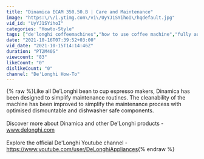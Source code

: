 ```yaml
---
title: "Dinamica ECAM 350.50.B | Care and Maintenance"
image: "https:\/\/i.ytimg.com\/vi\/UyYJ1SYihoI\/hqdefault.jpg"
vid_id: "UyYJ1SYihoI"
categories: "Howto-Style"
tags: ["de'longhi coffeemachines","how to use coffee machine","fully automatic coffee machines"]
date: "2021-10-16T07:39:52+03:00"
vid_date: "2021-10-15T14:14:46Z"
duration: "PT2M40S"
viewcount: "83"
likeCount: "0"
dislikeCount: "0"
channel: "De'Longhi How-To"
---
```

{% raw %}Like all De’Longhi bean to cup espresso makers, Dinamica has been designed to simplify maintenance routines. The cleanability of the machine has been improved to simplify the maintenance process with optimised dismountable and dishwasher safe components. <br /><br />Discover more about Dinamica and other De'Longhi products - www.delonghi.com <br /><br />Explore the official De'Longhi Youtube channel - <a rel="nofollow" target="blank" href="https://www.youtube.com/user/DeLonghiAppliances">https://www.youtube.com/user/DeLonghiAppliances</a>{% endraw %}
